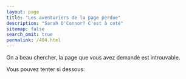 ```yaml
---
layout: page
title: "Les aventuriers de la page perdue"
description: "Sarah O'Connor? C'est à coté"
sitemap: false
search_omit: true
permalink: /404.html
---  
```


On a beau chercher, la page que vous avez demandé est introuvable. 

Vous pouvez tenter si dessous:

<script type="text/javascript">
  var GOOG_FIXURL_LANG = 'fr';
  var GOOG_FIXURL_SITE = '{{ site.url }}'
</script>
<script type="text/javascript"
  src="//linkhelp.clients.google.com/tbproxy/lh/wm/fixurl.js">
</script>